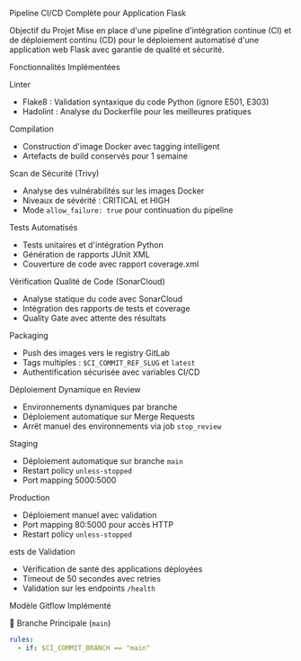 Pipeline CI/CD Complète pour Application Flask

 Objectif du Projet
Mise en place d'une pipeline d'intégration continue (CI) et de déploiement continu (CD) pour le déploiement automatisé d'une application web Flask avec garantie de qualité et sécurité.

 Fonctionnalités Implémentées

Linter
- Flake8 : Validation syntaxique du code Python (ignore E501, E303)
- Hadolint : Analyse du Dockerfile pour les meilleures pratiques

Compilation
- Construction d'image Docker avec tagging intelligent
- Artefacts de build conservés pour 1 semaine

Scan de Sécurité (Trivy)
- Analyse des vulnérabilités sur les images Docker
- Niveaux de sévérité : CRITICAL et HIGH
- Mode `allow_failure: true` pour continuation du pipeline

Tests Automatisés
- Tests unitaires et d'intégration Python
- Génération de rapports JUnit XML
- Couverture de code avec rapport coverage.xml

Vérification Qualité de Code (SonarCloud)
- Analyse statique du code avec SonarCloud
- Intégration des rapports de tests et coverage
- Quality Gate avec attente des résultats

Packaging
- Push des images vers le registry GitLab
- Tags multiples : `$CI_COMMIT_REF_SLUG` et `latest`
- Authentification sécurisée avec variables CI/CD

Déploiement Dynamique en Review
- Environnements dynamiques par branche
- Déploiement automatique sur Merge Requests
- Arrêt manuel des environnements via job `stop_review`

Staging
- Déploiement automatique sur branche `main`
- Restart policy `unless-stopped`
- Port mapping 5000:5000

 Production
- Déploiement manuel avec validation
- Port mapping 80:5000 pour accès HTTP
- Restart policy `unless-stopped`

 ests de Validation
- Vérification de santé des applications déployées
- Timeout de 50 secondes avec retries
- Validation sur les endpoints `/health`

 Modèle Gitflow Implémenté

 🔹 Branche Principale (`main`)
```yaml
rules:
  - if: $CI_COMMIT_BRANCH == "main"